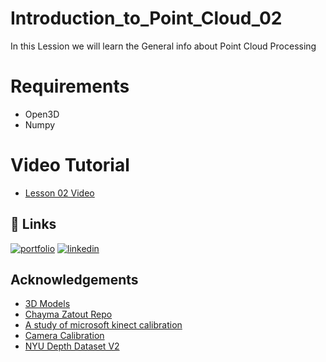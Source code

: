 
# Introduction_to_Point_Cloud_02

In this Lession we will learn the General info about Point Cloud Processing 

# Requirements 
* Open3D
* Numpy

# Video Tutorial
-  [Lesson 02 Video ](https://www.youtube.com/watch?v=N4TPMCl8P5Q)



## 🔗 Links
[![portfolio](https://img.shields.io/badge/my_portfolio-000?style=for-the-badge&logo=ko-fi&logoColor=white)](https://abdullahjirjees.com/)
[![linkedin](https://img.shields.io/badge/linkedin-0A66C2?style=for-the-badge&logo=linkedin&logoColor=white)](https://www.linkedin.com/in/abdullah-jirjees/)


## Acknowledgements

 - [3D Models](http://graphics.im.ntu.edu.tw/~robin/courses/cg03/model/)
 - [Chayma Zatout Repo](https://github.com/Chim-SO/pointcloudprocessing#requirements)
 - [A study of microsoft kinect calibration](https://cs.gmu.edu/~xzhou10/doc/kinect-study.pdf)
 - [Camera Calibration](https://docs.opencv.org/4.6.0/dc/dbb/tutorial_py_calibration.html)
 - [NYU Depth Dataset V2](https://cs.nyu.edu/~silberman/datasets/nyu_depth_v2.html)


